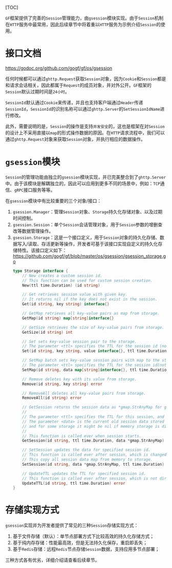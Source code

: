 
[TOC]

`GF`框架提供了完善的`Session`管理能力，由`gsession`模块实现。由于`Session`机制在`HTTP`服务中最常用，因此后续章节中将着重以`HTTP`服务为示例介绍`Session`的使用。

# 接口文档

https://godoc.org/github.com/gogf/gf/os/gsession

任何时候都可以通过`ghttp.Request`获取`Session`对象，因为`Cookie`和`Session`都是和请求会话相关，因此都属于`Request`的成员对象，并对外公开。`GF`框架的`Session`默认过期时间是`24小时`。

`SessionId`默认通过`Cookie`来传递，并且也支持客户端通过`Header`传递`SessionId`，`SessionId`的识别名称可以通过`ghttp.Server`的`SetSessionIdName`进行修改。

此外，需要说明的是，`Session`的操作是支持`并发安全`的，这也是框架在对`Session`的设计上不采用直接以`map`的形式操作数据的原因。在`HTTP`请求流程中，我们可以通过`ghttp.Request`对象来获取`Session`对象，并执行相应的数据操作。



# `gsession`模块

`Session`的管理功能由独立的`gsession`模块实现，并已完美整合到了`ghttp.Server`中。由于该模块是解耦独立的，因此可以应用到更多不同的场景中，例如：`TCP`通信、`gRPC`接口服务等等。

在`gsession`模块中有比较重要的三个对象/接口：
1. `gsession.Manager`：管理`Session`对象、`Storage`持久化存储对象、以及过期时间控制。
1. `gsession.Session`：单个`Session`会话管理对象，用于`Session`参数的增删查改等数据管理操作。
1. `gsession.Storage`：这是一个接口定义，用于`Session`对象的持久化存储、数据写入/读取、存活更新等操作，开发者可基于该接口实现自定义的持久化存储特性。该接口定义如下：
    https://github.com/gogf/gf/blob/master/os/gsession/gsession_storage.go
    ```go
    type Storage interface {
        // New creates a custom session id.
        // This function can be used for custom session creation.
        New(ttl time.Duration) (id string)

        // Get retrieves session value with given key.
        // It returns nil if the key does not exist in the session.
        Get(id string, key string) interface{}

        // GetMap retrieves all key-value pairs as map from storage.
        GetMap(id string) map[string]interface{}

        // GetSize retrieves the size of key-value pairs from storage.
        GetSize(id string) int

        // Set sets key-value session pair to the storage.
        // The parameter <ttl> specifies the TTL for the session id (not for the key-value pair).
        Set(id string, key string, value interface{}, ttl time.Duration) error

        // SetMap batch sets key-value session pairs with map to the storage.
        // The parameter <ttl> specifies the TTL for the session id(not for the key-value pair).
        SetMap(id string, data map[string]interface{}, ttl time.Duration) error

        // Remove deletes key with its value from storage.
        Remove(id string, key string) error

        // RemoveAll deletes all key-value pairs from storage.
        RemoveAll(id string) error

        // GetSession returns the session data as *gmap.StrAnyMap for given session id from storage.
        //
        // The parameter <ttl> specifies the TTL for this session, and it returns nil if the TTL is exceeded.
        // The parameter <data> is the current old session data stored in memory,
        // and for some storage it might be nil if memory storage is disabled.
        //
        // This function is called ever when session starts.
        GetSession(id string, ttl time.Duration, data *gmap.StrAnyMap) (*gmap.StrAnyMap, error)

        // SetSession updates the data for specified session id.
        // This function is called ever after session, which is changed dirty, is closed.
        // This copy all session data map from memory to storage.
        SetSession(id string, data *gmap.StrAnyMap, ttl time.Duration) error

        // UpdateTTL updates the TTL for specified session id.
        // This function is called ever after session, which is not dirty, is closed.
        UpdateTTL(id string, ttl time.Duration) error
    }
    ```

# 存储实现方式

`gsession`实现并为开发者提供了常见的三种`Session`存储实现方式：

1. 基于文件存储（默认）：单节点部署方式下比较高效的持久化存储方式；
1. 基于纯内存存储：性能最高效，但是无法持久化保存，重启即丢失；
1. 基于`Redis`存储：远程`Redis`节点存储`Session`数据，支持应用多节点部署；

三种方式各有优劣，详细介绍请查看后续章节。
